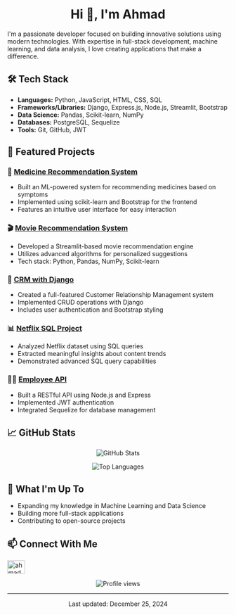 <h1 align="center">Hi 👋, I'm Ahmad</h1>

I'm a passionate developer focused on building innovative solutions using modern technologies. With expertise in full-stack development, machine learning, and data analysis, I love creating applications that make a difference.

## 🛠️ Tech Stack
- **Languages:** Python, JavaScript, HTML, CSS, SQL
- **Frameworks/Libraries:** Django, Express.js, Node.js, Streamlit, Bootstrap
- **Data Science:** Pandas, Scikit-learn, NumPy
- **Databases:** PostgreSQL, Sequelize
- **Tools:** Git, GitHub, JWT

## 🚀 Featured Projects

### 🏥 [Medicine Recommendation System](https://github.com/27ahmad/Medicine-Recommendation-System)
- Built an ML-powered system for recommending medicines based on symptoms
- Implemented using scikit-learn and Bootstrap for the frontend
- Features an intuitive user interface for easy interaction

### 🎬 [Movie Recommendation System](https://github.com/27ahmad/Movie-Recommendation-System)
- Developed a Streamlit-based movie recommendation engine
- Utilizes advanced algorithms for personalized suggestions
- Tech stack: Python, Pandas, NumPy, Scikit-learn

### 👥 [CRM with Django](https://github.com/27ahmad/CRM-with-Django)
- Created a full-featured Customer Relationship Management system
- Implemented CRUD operations with Django
- Includes user authentication and Bootstrap styling

### 📊 [Netflix SQL Project](https://github.com/27ahmad/Netflix_SQL_Project)
- Analyzed Netflix dataset using SQL queries
- Extracted meaningful insights about content trends
- Demonstrated advanced SQL query capabilities

### 👨‍💼 [Employee API](https://github.com/27ahmad/EmployeeAPI)
- Built a RESTful API using Node.js and Express
- Implemented JWT authentication
- Integrated Sequelize for database management

## 📈 GitHub Stats

<p align="center">
  <img src="https://github-readme-stats.vercel.app/api?username=27ahmad&show_icons=true&theme=tokyonight" alt="GitHub Stats" />
</p>

<p align="center">
  <img src="https://github-readme-stats.vercel.app/api/top-langs/?username=27ahmad&layout=compact&theme=tokyonight" alt="Top Languages" />
</p>

## 🌱 What I'm Up To
- Expanding my knowledge in Machine Learning and Data Science
- Building more full-stack applications
- Contributing to open-source projects

## 📫 Connect With Me
<p align="left">
<a href="https://linkedin.com/in/ahmad27" target="blank"><img align="center" src="https://raw.githubusercontent.com/rahuldkjain/github-profile-readme-generator/master/src/images/icons/Social/linked-in-alt.svg" alt="ahmad27" height="30" width="40" /></a>
</p>

<p align="center">
  <img src="https://komarev.com/ghpvc/?username=27ahmad&label=Profile%20views&color=0e75b6&style=flat" alt="Profile views" />
</p>

---


<p align="center">Last updated: December 25, 2024</p>
